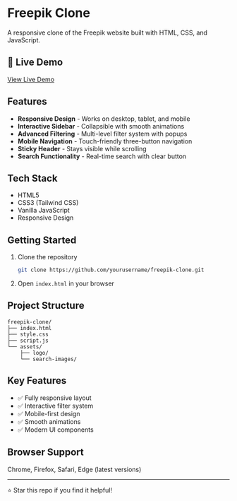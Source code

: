 # Freepik Clone

A responsive clone of the Freepik website built with HTML, CSS, and JavaScript.

## 🚀 Live Demo

[View Live Demo](https://mehedi-oz.github.io/freepik-clone/)

## Features

- **Responsive Design** - Works on desktop, tablet, and mobile
- **Interactive Sidebar** - Collapsible with smooth animations
- **Advanced Filtering** - Multi-level filter system with popups
- **Mobile Navigation** - Touch-friendly three-button navigation
- **Sticky Header** - Stays visible while scrolling
- **Search Functionality** - Real-time search with clear button

## Tech Stack

- HTML5
- CSS3 (Tailwind CSS)
- Vanilla JavaScript
- Responsive Design

## Getting Started

1. Clone the repository
   ```bash
   git clone https://github.com/yourusername/freepik-clone.git
   ```

2. Open `index.html` in your browser

## Project Structure

```
freepik-clone/
├── index.html
├── style.css
├── script.js
└── assets/
    ├── logo/
    └── search-images/
```

## Key Features

- ✅ Fully responsive layout
- ✅ Interactive filter system
- ✅ Mobile-first design
- ✅ Smooth animations
- ✅ Modern UI components

## Browser Support

Chrome, Firefox, Safari, Edge (latest versions)

---

⭐ Star this repo if you find it helpful!